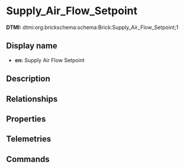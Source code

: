 # Supply_Air_Flow_Setpoint
**DTMI:** dtmi:org:brickschema:schema:Brick:Supply_Air_Flow_Setpoint;1
## Display name
- **en:** Supply Air Flow Setpoint
## Description
## Relationships
## Properties
## Telemetries
## Commands

